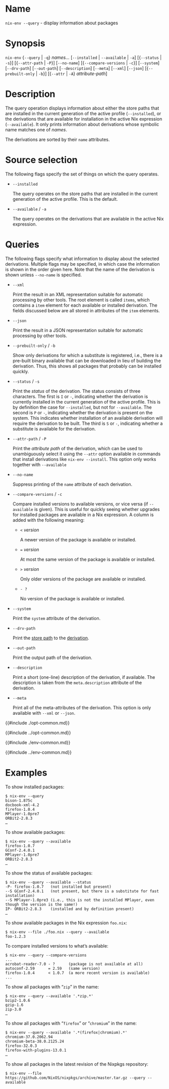 # Name

`nix-env --query` - display information about packages

# Synopsis

`nix-env` {`--query` | `-q`} *names…*
  [`--installed` | `--available` | `-a`]
  [{`--status` | `-s`}]
  [{`--attr-path` | `-P`}]
  [`--no-name`]
  [{`--compare-versions` | `-c`}]
  [`--system`]
  [`--drv-path`]
  [`--out-path`]
  [`--description`]
  [`--meta`]
  [`--xml`]
  [`--json`]
  [{`--prebuilt-only` | `-b`}]
  [{`--attr` | `-A`} *attribute-path*]

# Description

The query operation displays information about either the store paths
that are installed in the current generation of the active profile
(`--installed`), or the derivations that are available for installation
in the active Nix expression (`--available`). It only prints information
about derivations whose symbolic name matches one of *names*.

The derivations are sorted by their `name` attributes.

# Source selection

The following flags specify the set of things on which the query
operates.

  - `--installed`

    The query operates on the store paths that are installed in the
    current generation of the active profile. This is the default.

  - `--available` / `-a`

    The query operates on the derivations that are available in the
    active Nix expression.

# Queries

The following flags specify what information to display about the
selected derivations. Multiple flags may be specified, in which case the
information is shown in the order given here. Note that the name of the
derivation is shown unless `--no-name` is specified.

  - `--xml`

    Print the result in an XML representation suitable for automatic
    processing by other tools. The root element is called `items`, which
    contains a `item` element for each available or installed
    derivation. The fields discussed below are all stored in attributes
    of the `item` elements.

  - `--json`

    Print the result in a JSON representation suitable for automatic
    processing by other tools.

  - `--prebuilt-only` / `-b`

    Show only derivations for which a substitute is registered, i.e.,
    there is a pre-built binary available that can be downloaded in lieu
    of building the derivation. Thus, this shows all packages that
    probably can be installed quickly.

  - `--status` / `-s`

    Print the *status* of the derivation. The status consists of three
    characters. The first is `I` or `-`, indicating whether the
    derivation is currently installed in the current generation of the
    active profile. This is by definition the case for `--installed`,
    but not for `--available`. The second is `P` or `-`, indicating
    whether the derivation is present on the system. This indicates
    whether installation of an available derivation will require the
    derivation to be built. The third is `S` or `-`, indicating whether
    a substitute is available for the derivation.

  - `--attr-path` / `-P`

    Print the *attribute path* of the derivation, which can be used to
    unambiguously select it using the `--attr` option available in
    commands that install derivations like `nix-env --install`. This
    option only works together with `--available`

  - `--no-name`

    Suppress printing of the `name` attribute of each derivation.

  - `--compare-versions` / `-c`

    Compare installed versions to available versions, or vice versa (if
    `--available` is given). This is useful for quickly seeing whether
    upgrades for installed packages are available in a Nix expression. A
    column is added with the following meaning:

      - `<` *version*

        A newer version of the package is available or installed.

      - `=` *version*

        At most the same version of the package is available or
        installed.

      - `>` *version*

        Only older versions of the package are available or installed.

      - `- ?`

        No version of the package is available or installed.

  - `--system`

    Print the `system` attribute of the derivation.

  - `--drv-path`

    Print the [store path] to the [derivation].

    [store path]: @docroot@/glossary.md#gloss-store-path
    [derivation]: @docroot@/glossary.md#gloss-derivation

  - `--out-path`

    Print the output path of the derivation.

  - `--description`

    Print a short (one-line) description of the derivation, if
    available. The description is taken from the `meta.description`
    attribute of the derivation.

  - `--meta`

    Print all of the meta-attributes of the derivation. This option is
    only available with `--xml` or `--json`.

{{#include ./opt-common.md}}

{{#include ../opt-common.md}}

{{#include ./env-common.md}}

{{#include ../env-common.md}}

# Examples

To show installed packages:

```console
$ nix-env --query
bison-1.875c
docbook-xml-4.2
firefox-1.0.4
MPlayer-1.0pre7
ORBit2-2.8.3
…
```

To show available packages:

```console
$ nix-env --query --available
firefox-1.0.7
GConf-2.4.0.1
MPlayer-1.0pre7
ORBit2-2.8.3
…
```

To show the status of available packages:

```console
$ nix-env --query --available --status
-P- firefox-1.0.7   (not installed but present)
--S GConf-2.4.0.1   (not present, but there is a substitute for fast installation)
--S MPlayer-1.0pre3 (i.e., this is not the installed MPlayer, even though the version is the same!)
IP- ORBit2-2.8.3    (installed and by definition present)
…
```

To show available packages in the Nix expression `foo.nix`:

```console
$ nix-env --file ./foo.nix --query --available
foo-1.2.3
```

To compare installed versions to what’s available:

```console
$ nix-env --query --compare-versions
...
acrobat-reader-7.0 - ?      (package is not available at all)
autoconf-2.59      = 2.59   (same version)
firefox-1.0.4      < 1.0.7  (a more recent version is available)
...
```

To show all packages with “`zip`” in the name:

```console
$ nix-env --query --available '.*zip.*'
bzip2-1.0.6
gzip-1.6
zip-3.0
…
```

To show all packages with “`firefox`” or “`chromium`” in the name:

```console
$ nix-env --query --available '.*(firefox|chromium).*'
chromium-37.0.2062.94
chromium-beta-38.0.2125.24
firefox-32.0.3
firefox-with-plugins-13.0.1
…
```

To show all packages in the latest revision of the Nixpkgs repository:

```console
$ nix-env --file https://github.com/NixOS/nixpkgs/archive/master.tar.gz --query --available
```

